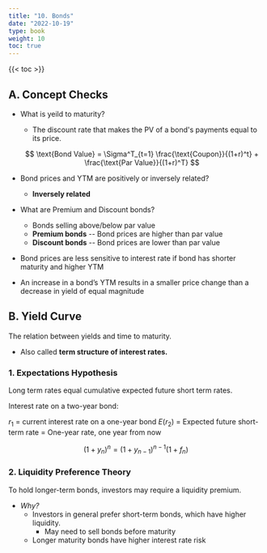 ```yaml
---
title: "10. Bonds"
date: "2022-10-19"
type: book
weight: 10
toc: true
---
```


{{< toc >}}

## A. Concept Checks

- What is yeild to maturity?

  - The discount rate that makes the PV of a bond's payments equal to its price.

  $$
  \text{Bond Value} = \Sigma^T_{t=1} \frac{\text{Coupon}}{(1+r)^t} + \frac{\text{Par Value}}{(1+r)^T}
  $$

- Bond prices and YTM are positively or inversely related?

  - **Inversely related**

- What are Premium and Discount bonds?

  - Bonds selling above/below par value
  - **Premium bonds** -- Bond prices are higher than par value
  - **Discount bonds** -- Bond prices are lower than par value

- Bond prices are less sensitive to interest rate if bond has shorter maturity and higher YTM
- An increase in a bond’s YTM results in a smaller price change than a decrease in yield of equal magnitude

## B. Yield Curve

The relation between yields and time to maturity.

- Also called **term structure of interest rates.**

### 1. Expectations Hypothesis

Long term rates equal cumulative expected future short term rates.

Interest rate on a two-year bond:

$r_1$ = current interest rate on a one-year bond
$E(r_2)$ = Expected future short-term rate = One-year rate, one year from now

$$
(1+y_n)^n = (1+y_{n-1})^{n-1}(1+f_n)
$$

### 2. Liquidity Preference Theory

To hold longer-term bonds, investors may require a liquidity premium.

- _Why?_
  - Investors in general prefer short-term bonds, which have higher liquidity.
    - May need to sell bonds before maturity
  - Longer maturity bonds have higher interest rate risk
